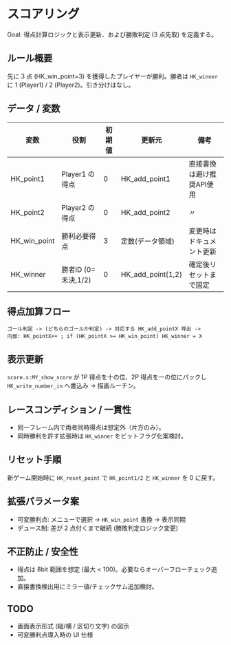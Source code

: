 # スコアリング

Goal: 得点計算ロジックと表示更新、および勝敗判定 (3 点先取) を定義する。

## ルール概要

先に 3 点 (HK_win_point=3) を獲得したプレイヤーが勝利。勝者は `HK_winner` に 1 (Player1) / 2 (Player2)。引き分けはなし。

## データ / 変数

| 変数 | 役割 | 初期値 | 更新元 | 備考 |
|------|------|--------|--------|------|
| HK_point1 | Player1 の得点 | 0 | HK_add_point1 | 直接書換は避け推奨API使用 |
| HK_point2 | Player2 の得点 | 0 | HK_add_point2 | 〃 |
| HK_win_point | 勝利必要得点 | 3 | 定数(データ領域) | 変更時はドキュメント更新 |
| HK_winner | 勝者ID (0=未決,1/2) | 0 | HK_add_point{1,2} | 確定後リセットまで固定 |

## 得点加算フロー

```text
ゴール判定 -> (どちらのゴールか判定) -> 対応する HK_add_pointX 呼出 ->
内部: HK_pointX++ ; if (HK_pointX >= HK_win_point) HK_winner = X
```

## 表示更新

`score.s:MY_show_score` が 1P 得点を十の位、2P 得点を一の位にパックし `HK_write_number_in` へ書込み → 描画ルーチン。

## レースコンディション / 一貫性

- 同一フレーム内で両者同時得点は想定外（片方のみ）。
- 同時勝利を許す拡張時は `HK_winner` をビットフラグ化案検討。

## リセット手順

新ゲーム開始時に `HK_reset_point` で `HK_point1/2` と `HK_winner` を 0 に戻す。

## 拡張パラメータ案

- 可変勝利点: メニューで選択 → `HK_win_point` 書換 → 表示同期
- デュース制: 差が 2 点付くまで継続 (勝敗判定ロジック変更)

## 不正防止 / 安全性

- 得点は 8bit 範囲を想定 (最大 < 100)。必要ならオーバーフローチェック追加。
- 直接書換検出用にミラー値/チェックサム追加検討。

## TODO

- 画面表示形式 (縦/横 / 区切り文字) の図示
- 可変勝利点導入時の UI 仕様
